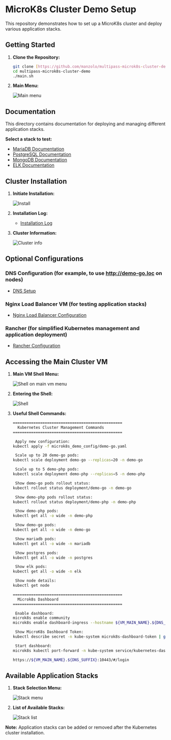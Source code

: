 # MicroK8s Cluster Demo Setup

This repository demonstrates how to set up a MicroK8s cluster and deploy various application stacks.

## Getting Started

1.  **Clone the Repository:**

    ```bash
    git clone [https://github.com/manzolo/multipass-microk8s-cluster-demo.git](https://github.com/manzolo/multipass-microk8s-cluster-demo.git)
    cd multipass-microk8s-cluster-demo
    ./main.sh
    ```

2.  **Main Menu:**

    ![Main menu](images/menu.png)

## Documentation

This directory contains documentation for deploying and managing different application stacks.

**Select a stack to test:**

* [MariaDB Documentation](mariadb/README.md)
* [PostgreSQL Documentation](postgres/README.md)
* [MongoDB Documentation](mongodb/README.md)
* [ELK Documentation](elk/README.md)

## Cluster Installation

1.  **Initiate Installation:**

    ![Install](images/install.png)

2.  **Installation Log:**

    * [Installation Log](INSTALL_LOG.md)

3.  **Cluster Information:**

    ![Cluster info](images/cluster-info.png)

## Optional Configurations

### DNS Configuration (for example, to use http://demo-go.loc on nodes)

* [DNS Setup](dns/README.md)

### Nginx Load Balancer VM (for testing application stacks)

* [Nginx Load Balancer Configuration](nginx-lb/README.md)

### Rancher (for simplified Kubernetes management and application deployment)

* [Rancher Configuration](rancher/README.md)

## Accessing the Main Cluster VM

1.  **Main VM Shell Menu:**

    ![Shell on main vm menu](images/shell_main.png)

2.  **Entering the Shell:**

    ![Shell](images/shell_main_enter.png)

3.  **Useful Shell Commands:**

    ```bash
    ================================================
      Kubernetes Cluster Management Commands
    ================================================

     Apply new configuration:
    kubectl apply -f microk8s_demo_config/demo-go.yaml

     Scale up to 20 demo-go pods:
    kubectl scale deployment demo-go --replicas=20 -n demo-go

     Scale up to 5 demo-php pods:
    kubectl scale deployment demo-php --replicas=5 -n demo-php

     Show demo-go pods rollout status:
    kubectl rollout status deployment/demo-go -n demo-go

     Show demo-php pods rollout status:
    kubectl rollout status deployment/demo-php -n demo-php

     Show demo-php pods:
    kubectl get all -o wide -n demo-php

     Show demo-go pods:
    kubectl get all -o wide -n demo-go

     Show mariadb pods:
    kubectl get all -o wide -n mariadb
    
     Show postgres pods:
    kubectl get all -o wide -n postgres 

     Show elk pods:
    kubectl get all -o wide -n elk

    ️ Show node details:
    kubectl get node

    ================================================
      Microk8s Dashboard
    ================================================

    ️ Enable dashboard:
    microk8s enable community
    microk8s enable dashboard-ingress --hostname ${VM_MAIN_NAME}.${DNS_SUFFIX} --allow 0.0.0.0/0

     Show MicroK8s Dashboard Token:
    kubectl describe secret -n kube-system microk8s-dashboard-token | grep "token:" | awk '{print $2}'

     Start dashboard:
    microk8s kubectl port-forward -n kube-system service/kubernetes-dashboard 10443:443 --address 0.0.0.0

    https://${VM_MAIN_NAME}.${DNS_SUFFIX}:10443/#/login
    ```

## Available Application Stacks

1.  **Stack Selection Menu:**

    ![Stack menu](images/stack_menu.png)

2.  **List of Available Stacks:**

    ![Stack list](images/stack_list.png)

**Note:** Application stacks can be added or removed after the Kubernetes cluster installation.
